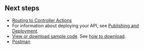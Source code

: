 ## Next steps

* [Routing to Controller Actions](xref:mvc/controllers/routing)
* For information about deploying your API, see [Publishing and Deployment](xref:publishing/index).
* [View or download sample code](https://github.com/aspnet/Docs/tree/master/aspnetcore/tutorials/first-web-api/sample). See [how to download](xref:tutorials/index#downloading-a-sample).
* [Postman](https://www.getpostman.com/)